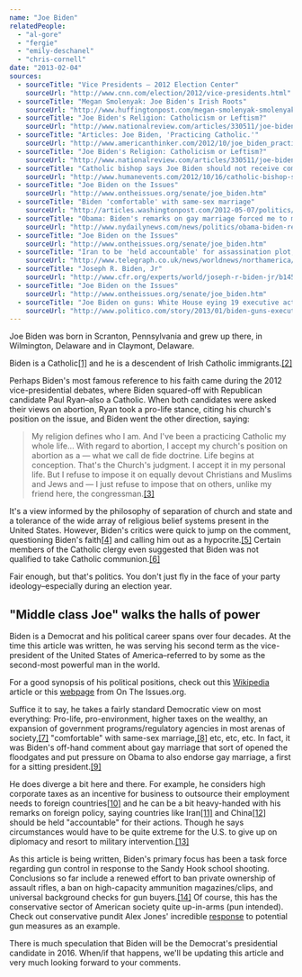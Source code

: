 ```yaml
---
name: "Joe Biden"
relatedPeople:
  - "al-gore"
  - "fergie"
  - "emily-deschanel"
  - "chris-cornell"
date: "2013-02-04"
sources:
  - sourceTitle: "Vice Presidents – 2012 Election Center"
    sourceUrl: "http://www.cnn.com/election/2012/vice-presidents.html"
  - sourceTitle: "Megan Smolenyak: Joe Biden's Irish Roots"
    sourceUrl: "http://www.huffingtonpost.com/megan-smolenyak-smolenyak/joe-bidens-irish-roots_b_1641678.html"
  - sourceTitle: "Joe Biden's Religion: Catholicism or Leftism?"
    sourceUrl: "http://www.nationalreview.com/articles/330511/joe-biden-s-religion-catholicism-or-leftism-dennis-prager#"
  - sourceTitle: "Articles: Joe Biden, 'Practicing Catholic.'"
    sourceUrl: "http://www.americanthinker.com/2012/10/joe_biden_practicing_catholic.html"
  - sourceTitle: "Joe Biden's Religion: Catholicism or Leftism?"
    sourceUrl: "http://www.nationalreview.com/articles/330511/joe-biden-s-religion-catholicism-or-leftism-dennis-prager#"
  - sourceTitle: "Catholic bishop says Joe Biden should not receive communion"
    sourceUrl: "http://www.humanevents.com/2012/10/16/catholic-bishop-says-joe-biden-should-not-receive-communion/"
  - sourceTitle: "Joe Biden on the Issues"
    sourceUrl: "http://www.ontheissues.org/senate/joe_biden.htm"
  - sourceTitle: "Biden 'comfortable' with same-sex marriage"
    sourceUrl: "http://articles.washingtonpost.com/2012-05-07/politics/35456276_1_vice-president-biden-biden-spokesman-gay-couples"
  - sourceTitle: "Obama: Biden's remarks on gay marriage forced me to move up announcement, but no hard feelings"
    sourceUrl: "http://www.nydailynews.com/news/politics/obama-biden-remarks-gay-marriage-forced-move-announcement-hard-feelings-article-1.1075641"
  - sourceTitle: "Joe Biden on the Issues"
    sourceUrl: "http://www.ontheissues.org/senate/joe_biden.htm"
  - sourceTitle: "Iran to be 'held accountable' for assassination plot, says Joe Biden"
    sourceUrl: "http://www.telegraph.co.uk/news/worldnews/northamerica/usa/8822267/Iran-to-be-held-accountable-for-assassination-plot-says-Joe-Biden.html"
  - sourceTitle: "Joseph R. Biden, Jr"
    sourceUrl: "http://www.cfr.org/experts/world/joseph-r-biden-jr/b1451"
  - sourceTitle: "Joe Biden on the Issues"
    sourceUrl: "http://www.ontheissues.org/senate/joe_biden.htm"
  - sourceTitle: "Joe Biden on guns: White House eying 19 executive actions"
    sourceUrl: "http://www.politico.com/story/2013/01/biden-guns-executive-actions-86187.html"
---
```


Joe Biden was born in Scranton, Pennsylvania and grew up there, in Wilmington, Delaware and in Claymont, Delaware.

Biden is a Catholic<a class="source-citation" href="http://www.cnn.com/election/2012/vice-presidents.html" title="Vice Presidents – 2012 Election Center">[1]</a> and he is a descendent of Irish Catholic immigrants.<a class="source-citation" href="http://www.huffingtonpost.com/megan-smolenyak-smolenyak/joe-bidens-irish-roots_b_1641678.html" title="Megan Smolenyak: Joe Biden&apos;s Irish Roots">[2]</a>

Perhaps Biden's most famous reference to his faith came during the 2012 vice-presidential debates, where Biden squared-off with Republican candidate Paul Ryan–also a Catholic. When both candidates were asked their views on abortion, Ryan took a pro-life stance, citing his church's position on the issue, and Biden went the other direction, saying:

>My religion defines who I am. And I've been a practicing Catholic my whole life… With regard to abortion, I accept my church's position on abortion as a — what we call de fide doctrine. Life begins at conception. That's the Church's judgment. I accept it in my personal life. But I refuse to impose it on equally devout Christians and Muslims and Jews and — I just refuse to impose that on others, unlike my friend here, the congressman.<a class="source-citation" href="http://www.nationalreview.com/articles/330511/joe-biden-s-religion-catholicism-or-leftism-dennis-prager#" title="Joe Biden&apos;s Religion: Catholicism or Leftism?">[3]</a>

It's a view informed by the philosophy of separation of church and state and a tolerance of the wide array of religious belief systems present in the United States. However, Biden's critics were quick to jump on the comment, questioning Biden's faith<a class="source-citation" href="http://www.americanthinker.com/2012/10/joe_biden_practicing_catholic.html" title="Articles: Joe Biden, &apos;Practicing Catholic.&apos;">[4]</a> and calling him out as a hypocrite.<a class="source-citation" href="http://www.nationalreview.com/articles/330511/joe-biden-s-religion-catholicism-or-leftism-dennis-prager#" title="Joe Biden&apos;s Religion: Catholicism or Leftism?">[5]</a> Certain members of the Catholic clergy even suggested that Biden was not qualified to take Catholic communion.<a class="source-citation" href="http://www.humanevents.com/2012/10/16/catholic-bishop-says-joe-biden-should-not-receive-communion/" title="Catholic bishop says Joe Biden should not receive communion">[6]</a>

Fair enough, but that's politics. You don't just fly in the face of your party ideology–especially during an election year.


## "Middle class Joe" walks the halls of power

Biden is a Democrat and his political career spans over four decades. At the time this article was written, he was serving his second term as the vice-president of the United States of America–referred to by some as the second-most powerful man in the world.

For a good synopsis of his political positions, check out this [Wikipedia](http://en.wikipedia.org/wiki/Political_positions_of_Joe_Biden) article or this [webpage](http://www.ontheissues.org/senate/joe_biden.htm) from On The Issues.org.

Suffice it to say, he takes a fairly standard Democratic view on most everything: Pro-life, pro-environment, higher taxes on the wealthy, an expansion of government programs/regulatory agencies in most arenas of society,<a class="source-citation" href="http://www.ontheissues.org/senate/joe_biden.htm" title="Joe Biden on the Issues">[7]</a> "comfortable" with same-sex marriage,<a class="source-citation" href="http://articles.washingtonpost.com/2012-05-07/politics/35456276_1_vice-president-biden-biden-spokesman-gay-couples" title="Biden &apos;comfortable&apos; with same-sex marriage">[8]</a> etc, etc, etc. In fact, it was Biden's off-hand comment about gay marriage that sort of opened the floodgates and put pressure on Obama to also endorse gay marriage, a first for a sitting president.<a class="source-citation" href="http://www.nydailynews.com/news/politics/obama-biden-remarks-gay-marriage-forced-move-announcement-hard-feelings-article-1.1075641" title="Obama: Biden&apos;s remarks on gay marriage forced me to move up announcement, but no hard feelings">[9]</a>

He does diverge a bit here and there. For example, he considers high corporate taxes as an incentive for business to outsource their employment needs to foreign countries<a class="source-citation" href="http://www.ontheissues.org/senate/joe_biden.htm" title="Joe Biden on the Issues">[10]</a> and he can be a bit heavy-handed with his remarks on foreign policy, saying countries like Iran<a class="source-citation" href="http://www.telegraph.co.uk/news/worldnews/northamerica/usa/8822267/Iran-to-be-held-accountable-for-assassination-plot-says-Joe-Biden.html" title="Iran to be &apos;held accountable&apos; for assassination plot, says Joe Biden">[11]</a> and China<a class="source-citation" href="http://www.cfr.org/experts/world/joseph-r-biden-jr/b1451" title="Joseph R. Biden, Jr">[12]</a>  should be held "accountable" for their actions. Though he says circumstances would have to be quite extreme for the U.S. to give up on diplomacy and resort to military intervention.<a class="source-citation" href="http://www.ontheissues.org/senate/joe_biden.htm" title="Joe Biden on the Issues">[13]</a>

As this article is being written, Biden's primary focus has been a task force regarding gun control in response to the Sandy Hook school shooting. Conclusions so far include a renewed effort to ban private ownership of assault rifles, a ban on high-capacity ammunition magazines/clips, and universal background checks for gun buyers.<a class="source-citation" href="http://www.politico.com/story/2013/01/biden-guns-executive-actions-86187.html" title="Joe Biden on guns: White House eying 19 executive actions">[14]</a> Of course, this has the conservative sector of American society quite up-in-arms (pun intended). Check out conservative pundit Alex Jones' incredible [response](http://www.upworthy.com/angry-gun-advocate-loses-it-live-on-cnn-in-the-most-bizarre-interview-ever) to potential gun measures as an example.

There is much speculation that Biden will be the Democrat's presidential candidate in 2016. When/if that happens, we'll be updating this article and very much looking forward to your comments.